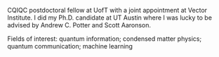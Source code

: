  CQIQC postdoctoral fellow at UofT with a joint appointment at Vector Institute. I did my Ph.D. candidate at UT Austin where I was lucky to be advised by Andrew C. Potter and Scott Aaronson.
 
 Fields of interest: quantum information; condensed matter physics; quantum communication; machine learning

